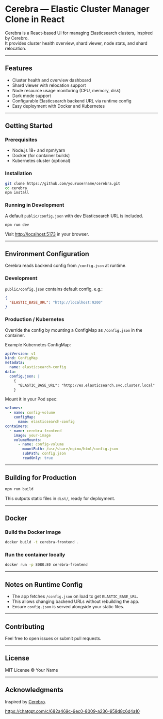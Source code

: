 # Cerebra — Elastic Cluster Manager Clone in React

Cerebra is a React-based UI for managing Elasticsearch clusters, inspired by Cerebro.  
It provides cluster health overview, shard viewer, node stats, and shard relocation.

---

## Features

- Cluster health and overview dashboard  
- Shard viewer with relocation support  
- Node resource usage monitoring (CPU, memory, disk)  
- Dark mode support  
- Configurable Elasticsearch backend URL via runtime config  
- Easy deployment with Docker and Kubernetes

---

## Getting Started

### Prerequisites

- Node.js 18+ and npm/yarn  
- Docker (for container builds)  
- Kubernetes cluster (optional)

### Installation

```bash
git clone https://github.com/yourusername/cerebra.git
cd cerebra
npm install
````

### Running in Development

A default `public/config.json` with dev Elasticsearch URL is included.

```bash
npm run dev
```

Visit [http://localhost:5173](http://localhost:5173) in your browser.

---

## Environment Configuration

Cerebra reads backend config from `/config.json` at runtime.

### Development

`public/config.json` contains default config, e.g.:

```json
{
  "ELASTIC_BASE_URL": "http://localhost:9200"
}
```

### Production / Kubernetes

Override the config by mounting a ConfigMap as `/config.json` in the container.

Example Kubernetes ConfigMap:

```yaml
apiVersion: v1
kind: ConfigMap
metadata:
  name: elasticsearch-config
data:
  config.json: |
    {
      "ELASTIC_BASE_URL": "http://es.elasticsearch.svc.cluster.local"
    }
```

Mount it in your Pod spec:

```yaml
volumes:
  - name: config-volume
    configMap:
      name: elasticsearch-config
containers:
  - name: cerebra-frontend
    image: your-image
    volumeMounts:
      - name: config-volume
        mountPath: /usr/share/nginx/html/config.json
        subPath: config.json
        readOnly: true
```

---

## Building for Production

```bash
npm run build
```

This outputs static files in `dist/`, ready for deployment.

---

## Docker

### Build the Docker image

```bash
docker build -t cerebra-frontend .
```

### Run the container locally

```bash
docker run -p 8080:80 cerebra-frontend
```

---

## Notes on Runtime Config

* The app fetches `/config.json` on load to get `ELASTIC_BASE_URL`.
* This allows changing backend URLs without rebuilding the app.
* Ensure `config.json` is served alongside your static files.

---

## Contributing

Feel free to open issues or submit pull requests.

---

## License

MIT License © Your Name

---

## Acknowledgments

Inspired by [Cerebro](https://github.com/lmenezes/cerebro).


https://chatgpt.com/c/682a469c-9ec0-8009-a236-958d8c6d4a10
